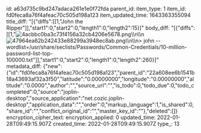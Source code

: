 id: a63d735c9bd247adaca261e1e0f72fda
parent_id: 
item_type: 1
item_id: fd0feca8a76f4afeac70c505d198a123
item_updated_time: 1643363355094
title_diff: "[{\"diffs\":[[1,\"John the Ripper\"]],\"start1\":0,\"start2\":0,\"length1\":0,\"length2\":15}]"
body_diff: "[{\"diffs\":[[1,\"![4acbbc0ba3c73f4156a32cb4206e5678.png](:/f9104f2c40f54c418ec121551d58eee1)\\\n\\\n![47964ea62b242433e88299a3948ec8ab.png](:/bcf1df0cb24d47d7bba0869590125230)\\\n\\\n> john --wordlist=/usr/share/seclists/Passwords/Common-Credentials/10-million-password-list-top-100000.txt\"]],\"start1\":0,\"start2\":0,\"length1\":0,\"length2\":260}]"
metadata_diff: {"new":{"id":"fd0feca8a76f4afeac70c505d198a123","parent_id":"22a608ee6b1541b18a43693af32a3f50","latitude":"0.00000000","longitude":"0.00000000","altitude":"0.0000","author":"","source_url":"","is_todo":0,"todo_due":0,"todo_completed":0,"source":"joplin-desktop","source_application":"net.cozic.joplin-desktop","application_data":"","order":0,"markup_language":1,"is_shared":0,"share_id":"","conflict_original_id":"","master_key_id":""},"deleted":[]}
encryption_cipher_text: 
encryption_applied: 0
updated_time: 2022-01-28T09:49:15.907Z
created_time: 2022-01-28T09:49:15.907Z
type_: 13